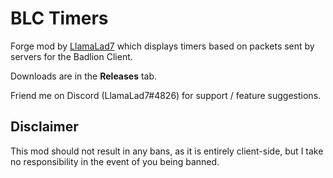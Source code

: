 # BLC Timers

Forge mod by [LlamaLad7](https://github.com/lego3708) which displays timers based on packets sent by servers for the Badlion Client.

Downloads are in the **Releases** tab.

Friend me on Discord (LlamaLad7#4826) for support / feature suggestions.

## Disclaimer
This mod should not result in any bans, as it is entirely client-side, but I take no responsibility in the event of you being banned.
